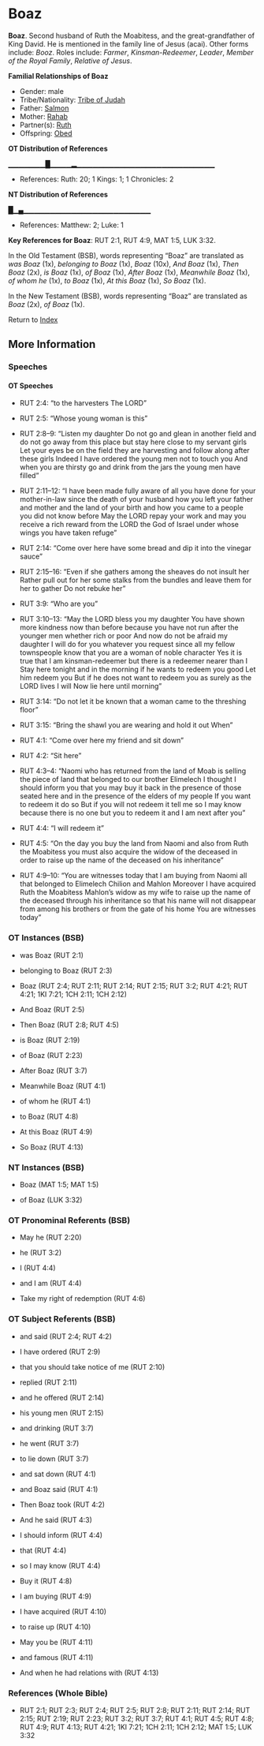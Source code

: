 # Boaz
**Boaz**. 
Second husband of Ruth the Moabitess, and the great-grandfather of King David. He is mentioned in the family line of Jesus (acai). 
Other forms include: 
*Booz*. 
Roles include: 
_Farmer_, _Kinsman-Redeemer_, _Leader_, _Member of the Royal Family_, _Relative of Jesus_. 




**Familial Relationships of Boaz**


* Gender: male
* Tribe/Nationality: [Tribe of Judah](../../../groups/md/acai/Judah.md)
* Father: [Salmon](Salmon.md)
* Mother: [Rahab](Rahab.md)
* Partner(s): [Ruth](Ruth.md)
* Offspring: [Obed](Obed.md)


**OT Distribution of References**

▁▁▁▁▁▁▁█▁▁▁▁▂▁▁▁▁▁▁▁▁▁▁▁▁▁▁▁▁▁▁▁▁▁▁▁▁▁▁
* References: Ruth: 20; 1 Kings: 1; 1 Chronicles: 2

**NT Distribution of References**

█▁▄▁▁▁▁▁▁▁▁▁▁▁▁▁▁▁▁▁▁▁▁▁▁▁▁
* References: Matthew: 2; Luke: 1



**Key References for Boaz**: 
RUT 2:1, RUT 4:9, MAT 1:5, LUK 3:32. 


In the Old Testament (BSB), words representing “Boaz” are translated as 
*was Boaz* (1x), *belonging to Boaz* (1x), *Boaz* (10x), *And Boaz* (1x), *Then Boaz* (2x), *is Boaz* (1x), *of Boaz* (1x), *After Boaz* (1x), *Meanwhile Boaz* (1x), *of whom he* (1x), *to Boaz* (1x), *At this Boaz* (1x), *So Boaz* (1x). 


In the New Testament (BSB), words representing “Boaz” are translated as 
*Boaz* (2x), *of Boaz* (1x). 


Return to [Index](00-Index.md)

## More Information

### Speeches

#### OT Speeches

* RUT 2:4: “to the harvesters The LORD”

* RUT 2:5: “Whose young woman is this”

* RUT 2:8–9: “Listen my daughter Do not go and glean in another field and do not go away from this place but stay here close to my servant girls Let your eyes be on the field they are harvesting and follow along after these girls Indeed I have ordered the young men not to touch you And when you are thirsty go and drink from the jars the young men have filled”

* RUT 2:11–12: “I have been made fully aware of all you have done for your mother-in-law since the death of your husband how you left your father and mother and the land of your birth and how you came to a people you did not know before May the LORD repay your work and may you receive a rich reward from the LORD the God of Israel under whose wings you have taken refuge”

* RUT 2:14: “Come over here have some bread and dip it into the vinegar sauce”

* RUT 2:15–16: “Even if she gathers among the sheaves do not insult her Rather pull out for her some stalks from the bundles and leave them for her to gather Do not rebuke her”

* RUT 3:9: “Who are you”

* RUT 3:10–13: “May the LORD bless you my daughter You have shown more kindness now than before because you have not run after the younger men whether rich or poor And now do not be afraid my daughter I will do for you whatever you request since all my fellow townspeople know that you are a woman of noble character Yes it is true that I am kinsman-redeemer but there is a redeemer nearer than I Stay here tonight and in the morning if he wants to redeem you good Let him redeem you But if he does not want to redeem you as surely as the LORD lives I will Now lie here until morning”

* RUT 3:14: “Do not let it be known that a woman came to the threshing floor”

* RUT 3:15: “Bring the shawl you are wearing and hold it out When”

* RUT 4:1: “Come over here my friend and sit down”

* RUT 4:2: “Sit here”

* RUT 4:3–4: “Naomi who has returned from the land of Moab is selling the piece of land that belonged to our brother Elimelech I thought I should inform you that you may buy it back in the presence of those seated here and in the presence of the elders of my people If you want to redeem it do so But if you will not redeem it tell me so I may know because there is no one but you to redeem it and I am next after you”

* RUT 4:4: “I will redeem it”

* RUT 4:5: “On the day you buy the land from Naomi and also from Ruth the Moabitess you must also acquire the widow of the deceased in order to raise up the name of the deceased on his inheritance”

* RUT 4:9–10: “You are witnesses today that I am buying from Naomi all that belonged to Elimelech Chilion and Mahlon Moreover I have acquired Ruth the Moabitess Mahlon’s widow as my wife to raise up the name of the deceased through his inheritance so that his name will not disappear from among his brothers or from the gate of his home You are witnesses today”

### OT Instances (BSB)

* was Boaz (RUT 2:1)

* belonging to Boaz (RUT 2:3)

* Boaz (RUT 2:4; RUT 2:11; RUT 2:14; RUT 2:15; RUT 3:2; RUT 4:21; RUT 4:21; 1KI 7:21; 1CH 2:11; 1CH 2:12)

* And Boaz (RUT 2:5)

* Then Boaz (RUT 2:8; RUT 4:5)

* is Boaz (RUT 2:19)

* of Boaz (RUT 2:23)

* After Boaz (RUT 3:7)

* Meanwhile Boaz (RUT 4:1)

* of whom he (RUT 4:1)

* to Boaz (RUT 4:8)

* At this Boaz (RUT 4:9)

* So Boaz (RUT 4:13)



### NT Instances (BSB)

* Boaz (MAT 1:5; MAT 1:5)

* of Boaz (LUK 3:32)



### OT Pronominal Referents (BSB)

* May he (RUT 2:20)

* he (RUT 3:2)

* I (RUT 4:4)

* and I am (RUT 4:4)

* Take my right of redemption (RUT 4:6)



### OT Subject Referents (BSB)

* and said (RUT 2:4; RUT 4:2)

* I have ordered (RUT 2:9)

* that you should take notice of me (RUT 2:10)

* replied (RUT 2:11)

* and he offered (RUT 2:14)

* his young men (RUT 2:15)

* and drinking (RUT 3:7)

* he went (RUT 3:7)

* to lie down (RUT 3:7)

* and sat down (RUT 4:1)

* and Boaz said (RUT 4:1)

* Then Boaz took (RUT 4:2)

* And he said (RUT 4:3)

* I should inform (RUT 4:4)

* that (RUT 4:4)

* so I may know (RUT 4:4)

* Buy it (RUT 4:8)

* I am buying (RUT 4:9)

* I have acquired (RUT 4:10)

* to raise up (RUT 4:10)

* May you be (RUT 4:11)

* and famous (RUT 4:11)

* And when he had relations with (RUT 4:13)



### References (Whole Bible)

* RUT 2:1; RUT 2:3; RUT 2:4; RUT 2:5; RUT 2:8; RUT 2:11; RUT 2:14; RUT 2:15; RUT 2:19; RUT 2:23; RUT 3:2; RUT 3:7; RUT 4:1; RUT 4:5; RUT 4:8; RUT 4:9; RUT 4:13; RUT 4:21; 1KI 7:21; 1CH 2:11; 1CH 2:12; MAT 1:5; LUK 3:32



